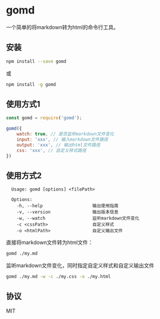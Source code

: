 # gomd

一个简单的将markdown转为html的命令行工具。

## 安装

```bash
npm install --save gomd
```

或

```bash
npm install -g gomd
```

## 使用方式1

```js
const gomd = require('gomd');

gomd({
    watch: true, // 是否监听markdown文件变化
    input: 'xxx', // 输入markdown文件路径
    output: 'xxx', // 输出html文件路径
    css: 'xxx', // 自定义样式路径
})

```

## 使用方式2

```
  Usage: gomd [options] <filePath>

  Options:
    -h, --help                   输出使用指南
    -v, --version                输出版本信息
    -w, --watch                  监听markdown文件变化
    -c <cssPath>                 自定义样式
    -o <htmlPath>                自定义输出文件
```

直接将markdown文件转为html文件：

```bash
gomd ./my.md
```

监听markdown文件变化，同时指定自定义样式和自定义输出文件

```bash
gomd ./my.md -w -c ./my.css -o ./my.html
```

## 协议

MIT
